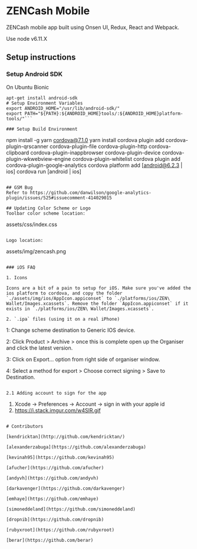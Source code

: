 # ZENCash Mobile

ZENCash mobile app built using Onsen UI, Redux, React and Webpack.

Use node v6.11.X

## Setup instructions

### Setup Android SDK
On Ubuntu Bionic
```
apt-get install android-sdk
# Setup Environment Variables
export ANDROID_HOME="/usr/lib/android-sdk/"
export PATH="${PATH}:${ANDROID_HOME}tools/:${ANDROID_HOME}platform-tools/"```

### Setup Build Environment
```
npm install -g yarn cordova@7.1.0
yarn install
cordova plugin add cordova-plugin-qrscanner cordova-plugin-file cordova-plugin-http cordova-clipboard cordova-plugin-inappbrowser cordova-plugin-device cordova-plugin-wkwebview-engine cordova-plugin-whitelist
cordova plugin add cordova-plugin-google-analytics
cordova platform add [android@6.2.3 | ios]
cordova run [android | ios]
```

## GSM Bug
Refer to https://github.com/danwilson/google-analytics-plugin/issues/525#issuecomment-414029015

## Updating Color Scheme or Logo
Toolbar color scheme location:
```
assets/css/index.css
```

Logo location:
```
assets/img/zencash.png
```

### iOS FAQ

1. Icons

Icons are a bit of a pain to setup for iOS. Make sure you've added the ios platform to cordova, and copy the folder `./assets/img/ios/AppIcon.appiconset` to `./platforms/ios/ZEN\ Wallet/Images.xcassets`. Remove the folder `AppIcon.appiconset` if it exists in `./platforms/ios/ZEN\ Wallet/Images.xcassets`.

2. `.ipa` files (using it on a real iPhone)

```
1: Change scheme destination to Generic IOS device.

2: Click Product > Archive > once this is complete open up the Organiser and click the latest version.

3: Click on Export... option from right side of organiser window.

4: Select a method for export > Choose correct signing > Save to Destination.
```

2.1 Adding account to sign for the app

```
1. Xcode -> Preferences -> Account -> sign in with your apple id
2. https://i.stack.imgur.com/w4SlR.gif
```

# Contributors

[kendricktan](http://github.com/kendricktan/)

[alexanderzabuga](https://github.com/alexanderzabuga)

[kevinah95](https://github.com/kevinah95)

[afucher](https://github.com/afucher)

[andyvh](https://github.com/andyvh)

[darkavenger](https://github.com/darkavenger)

[emhaye](https://github.com/emhaye)

[simoneddeland](https://github.com/simoneddeland)

[dropnib](https://github.com/dropnib)

[rubyxroot](https://github.com/rubyxroot)

[berar](https://github.com/berar)
